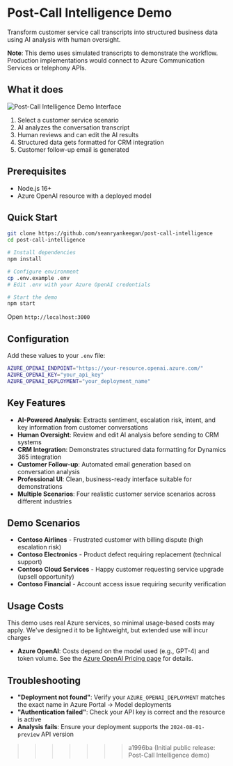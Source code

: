 # Post-Call Intelligence Demo

Transform customer service call transcripts into structured business data using AI analysis with human oversight.

**Note**: This demo uses simulated transcripts to demonstrate the workflow. Production implementations would connect to Azure Communication Services or telephony APIs.

## What it does
![Post-Call Intelligence Demo Interface](https://github.com/user-attachments/assets/c7eb8428-9767-4ab0-9946-007c56b36a6a)

1. Select a customer service scenario
2. AI analyzes the conversation transcript
3. Human reviews and can edit the AI results
4. Structured data gets formatted for CRM integration
5. Customer follow-up email is generated

## Prerequisites

- Node.js 16+
- Azure OpenAI resource with a deployed model

## Quick Start

```bash
git clone https://github.com/seanryankeegan/post-call-intelligence
cd post-call-intelligence

# Install dependencies
npm install

# Configure environment
cp .env.example .env
# Edit .env with your Azure OpenAI credentials

# Start the demo
npm start
```

Open `http://localhost:3000`

## Configuration

Add these values to your `.env` file:

```bash
AZURE_OPENAI_ENDPOINT="https://your-resource.openai.azure.com/"
AZURE_OPENAI_KEY="your_api_key"
AZURE_OPENAI_DEPLOYMENT="your_deployment_name"
```

## Key Features

- **AI-Powered Analysis**: Extracts sentiment, escalation risk, intent, and key information from customer conversations
- **Human Oversight**: Review and edit AI analysis before sending to CRM systems
- **CRM Integration**: Demonstrates structured data formatting for Dynamics 365 integration
- **Customer Follow-up**: Automated email generation based on conversation analysis
- **Professional UI**: Clean, business-ready interface suitable for demonstrations
- **Multiple Scenarios**: Four realistic customer service scenarios across different industries

## Demo Scenarios

- **Contoso Airlines** - Frustrated customer with billing dispute (high escalation risk)
- **Contoso Electronics** - Product defect requiring replacement (technical support) 
- **Contoso Cloud Services** - Happy customer requesting service upgrade (upsell opportunity)
- **Contoso Financial** - Account access issue requiring security verification

## Usage Costs

This demo uses real Azure services, so minimal usage-based costs may apply. We've designed it to be lightweight, but extended use will incur charges
- **Azure OpenAI**: Costs depend on the model used (e.g., GPT-4) and token volume. See the [Azure OpenAI Pricing page](https://azure.microsoft.com/en-us/pricing/details/cognitive-services/openai-service/) for details.

## Troubleshooting

- **"Deployment not found"**: Verify your `AZURE_OPENAI_DEPLOYMENT` matches the exact name in Azure Portal → Model deployments
- **"Authentication failed"**: Check your API key is correct and the resource is active
- **Analysis fails**: Ensure your deployment supports the `2024-08-01-preview` API version
>>>>>>> a1996ba (Initial public release: Post-Call Intelligence demo)
